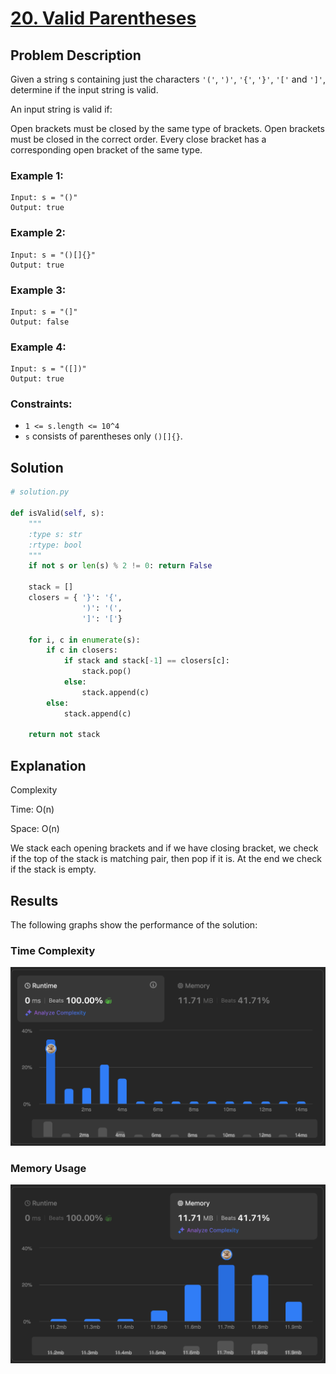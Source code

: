 # [20. Valid Parentheses](https://leetcode.com/problems/valid-parentheses/description/)


## Problem Description

Given a string s containing just the characters `'('`, `')'`, `'{'`, `'}'`, `'['` and `']'`, determine if the input string is valid.

An input string is valid if:

Open brackets must be closed by the same type of brackets.
Open brackets must be closed in the correct order.
Every close bracket has a corresponding open bracket of the same type.


### Example 1:
```plaintext
Input: s = "()"
Output: true
```

### Example 2:
```plaintext
Input: s = "()[]{}"
Output: true
```

### Example 3:
```plaintext
Input: s = "(]"
Output: false
```

### Example 4:
```plaintext
Input: s = "([])"
Output: true
```

### Constraints:
- `1 <= s.length <= 10^4`
- `s` consists of parentheses only `()[]{}`.

## Solution

```python
# solution.py

def isValid(self, s):
    """
    :type s: str
    :rtype: bool
    """
    if not s or len(s) % 2 != 0: return False

    stack = []
    closers = { '}': '{',
                ')': '(',
                ']': '['}

    for i, c in enumerate(s):
        if c in closers:
            if stack and stack[-1] == closers[c]:
                stack.pop()
            else:
                stack.append(c)
        else:
            stack.append(c)
    
    return not stack

```

## Explanation
Complexity

Time: O(n)

Space: O(n)

We stack each opening brackets and if we have closing bracket, we check if the top of the stack is matching pair, then pop if it is. At the end we check if the stack is empty.

## Results

The following graphs show the performance of the solution:

### Time Complexity
![Time Complexity](./time.png)

### Memory Usage
![Memory Usage](./space.png)